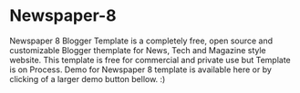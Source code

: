 # Newspaper-8
Newspaper 8 Blogger Template is a completely free, open source and customizable Blogger themplate for News, Tech and Magazine style website. This template is free for commercial and private use but Template is on Process. Demo for Newspaper 8 template is available here or by clicking of a larger demo button bellow. :)
